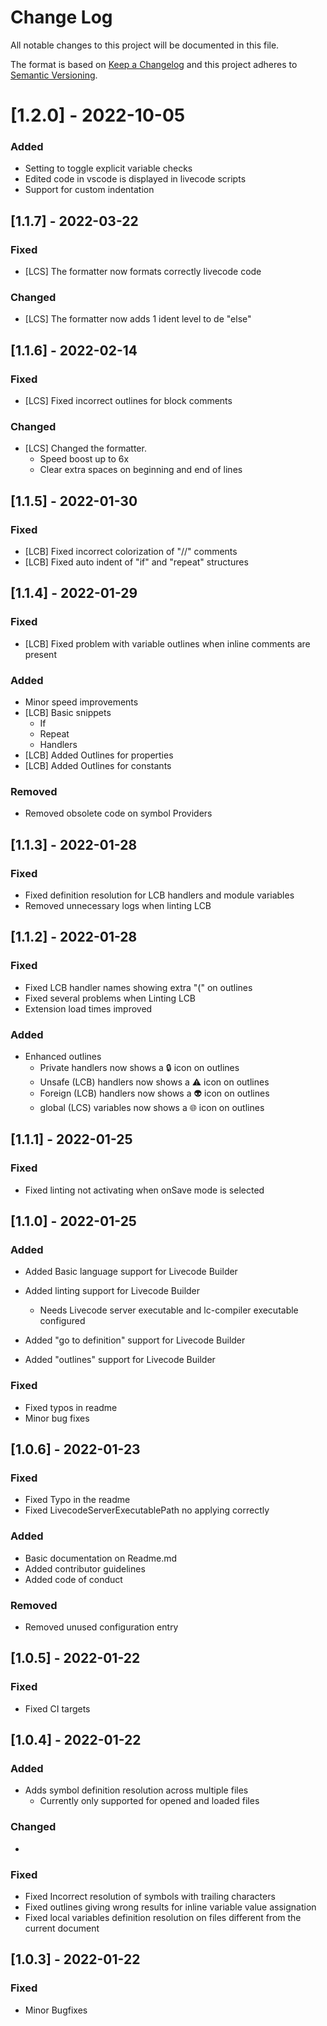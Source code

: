 # Change Log

All notable changes to this project will be documented in this file.

The format is based on [Keep a Changelog](http://keepachangelog.com/) and this project adheres to [Semantic Versioning](http://semver.org/).

# [1.2.0] - 2022-10-05

### Added
- Setting to toggle explicit variable checks
- Edited code in vscode is displayed in livecode scripts
- Support for custom indentation

## [1.1.7] - 2022-03-22

### Fixed
- [LCS] The formatter now formats correctly livecode code


### Changed
- [LCS] The formatter now adds 1 ident level to de "else"




## [1.1.6] - 2022-02-14

### Fixed
- [LCS] Fixed incorrect outlines for block comments

### Changed

- [LCS] Changed the formatter.
  - Speed boost up to 6x
  - Clear extra spaces on beginning and end of lines


## [1.1.5] - 2022-01-30

### Fixed

- [LCB] Fixed incorrect colorization of "//" comments
- [LCB] Fixed auto indent of "if"  and "repeat" structures


## [1.1.4] - 2022-01-29

### Fixed

- [LCB] Fixed problem with variable outlines when inline comments are present

### Added

- Minor speed improvements
- [LCB] Basic snippets
  - If
  - Repeat
  - Handlers
- [LCB] Added Outlines for properties
- [LCB] Added Outlines for constants

### Removed

- Removed obsolete code on symbol Providers

## [1.1.3] - 2022-01-28

### Fixed

- Fixed definition resolution for LCB handlers and module variables
- Removed unnecessary logs when linting LCB

## [1.1.2] - 2022-01-28

### Fixed

- Fixed LCB handler names showing extra "(" on outlines
- Fixed several problems when Linting LCB
- Extension load times improved

### Added

- Enhanced outlines
  - Private handlers now shows a 🔒 icon on outlines
  - Unsafe (LCB) handlers now shows a ⚠️ icon on outlines
  - Foreign (LCB) handlers now shows a 👽 icon on outlines
  - global (LCS) variables now shows a 🌐 icon on outlines

## [1.1.1] - 2022-01-25

### Fixed

- Fixed linting not activating when onSave mode is selected

## [1.1.0] - 2022-01-25

### Added

- Added Basic language support for Livecode Builder
- Added linting support for Livecode Builder

  - Needs Livecode server executable and lc-compiler executable configured

- Added "go to definition" support for Livecode Builder
- Added "outlines" support for Livecode Builder

### Fixed

- Fixed typos in readme
- Minor bug fixes

## [1.0.6] - 2022-01-23

### Fixed

- Fixed Typo in the readme
- Fixed LivecodeServerExecutablePath no applying correctly

### Added

- Basic documentation on Readme.md
- Added contributor guidelines
- Added code of conduct

### Removed

- Removed unused configuration entry

## [1.0.5] - 2022-01-22

### Fixed

- Fixed CI targets

## [1.0.4] - 2022-01-22

### Added

- Adds symbol definition resolution across multiple files
  - Currently only supported for opened and loaded files

### Changed

-

### Fixed

- Fixed Incorrect resolution of symbols with trailing characters
- Fixed outlines giving wrong results for inline variable value assignation
- Fixed local variables definition resolution on files different from the current document

## [1.0.3] - 2022-01-22

### Fixed

- Minor Bugfixes
